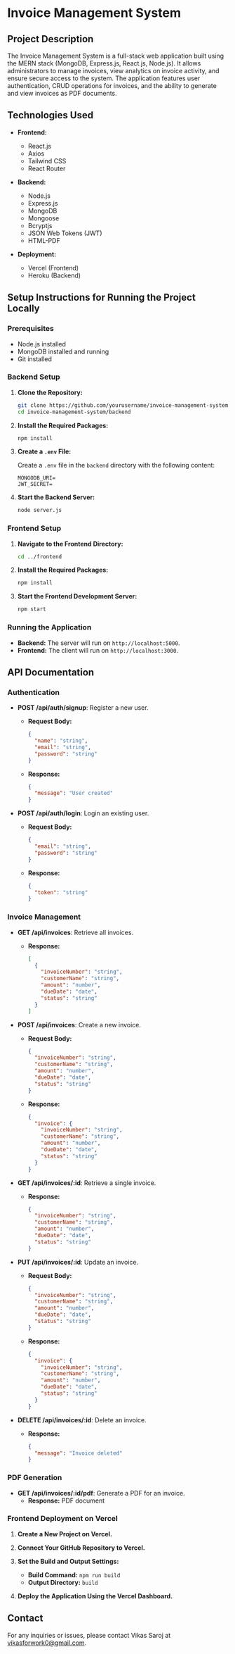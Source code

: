 # Invoice Management System

## Project Description

The Invoice Management System is a full-stack web application built using the MERN stack (MongoDB, Express.js, React.js, Node.js). It allows administrators to manage invoices, view analytics on invoice activity, and ensure secure access to the system. The application features user authentication, CRUD operations for invoices, and the ability to generate and view invoices as PDF documents.

## Technologies Used

- **Frontend:**
  - React.js
  - Axios
  - Tailwind CSS
  - React Router

- **Backend:**
  - Node.js
  - Express.js
  - MongoDB
  - Mongoose
  - Bcryptjs
  - JSON Web Tokens (JWT)
  - HTML-PDF

- **Deployment:**
  - Vercel (Frontend)
  - Heroku (Backend)

## Setup Instructions for Running the Project Locally

### Prerequisites

- Node.js installed
- MongoDB installed and running
- Git installed

### Backend Setup

1. **Clone the Repository:**

   ```bash
   git clone https://github.com/yourusername/invoice-management-system.git
   cd invoice-management-system/backend


2. **Install the Required Packages:**

   ```bash
   npm install
   ```

3. **Create a `.env` File:**

   Create a `.env` file in the `backend` directory with the following content:

   ```env
   MONGODB_URI= 
   JWT_SECRET= 
   ```

4. **Start the Backend Server:**

   ```bash
   node server.js
   ```

### Frontend Setup

1. **Navigate to the Frontend Directory:**

   ```bash
   cd ../frontend
   ```

2. **Install the Required Packages:**

   ```bash
   npm install
   ```

3. **Start the Frontend Development Server:**

   ```bash
   npm start
   ```

### Running the Application

- **Backend:** The server will run on `http://localhost:5000`.
- **Frontend:** The client will run on `http://localhost:3000`.

## API Documentation

### Authentication

- **POST /api/auth/signup**: Register a new user.
  - **Request Body:**
    ```json
    {
      "name": "string",
      "email": "string",
      "password": "string"
    }
    ```
  - **Response:**
    ```json
    {
      "message": "User created"
    }
    ```

- **POST /api/auth/login**: Login an existing user.
  - **Request Body:**
    ```json
    {
      "email": "string",
      "password": "string"
    }
    ```
  - **Response:**
    ```json
    {
      "token": "string"
    }
    ```

### Invoice Management

- **GET /api/invoices**: Retrieve all invoices.
  - **Response:**
    ```json
    [
      {
        "invoiceNumber": "string",
        "customerName": "string",
        "amount": "number",
        "dueDate": "date",
        "status": "string"
      }
    ]
    ```

- **POST /api/invoices**: Create a new invoice.
  - **Request Body:**
    ```json
    {
      "invoiceNumber": "string",
      "customerName": "string",
      "amount": "number",
      "dueDate": "date",
      "status": "string"
    }
    ```
  - **Response:**
    ```json
    {
      "invoice": {
        "invoiceNumber": "string",
        "customerName": "string",
        "amount": "number",
        "dueDate": "date",
        "status": "string"
      }
    }
    ```

- **GET /api/invoices/:id**: Retrieve a single invoice.
  - **Response:**
    ```json
    {
      "invoiceNumber": "string",
      "customerName": "string",
      "amount": "number",
      "dueDate": "date",
      "status": "string"
    }
    ```

- **PUT /api/invoices/:id**: Update an invoice.
  - **Request Body:**
    ```json
    {
      "invoiceNumber": "string",
      "customerName": "string",
      "amount": "number",
      "dueDate": "date",
      "status": "string"
    }
    ```
  - **Response:**
    ```json
    {
      "invoice": {
        "invoiceNumber": "string",
        "customerName": "string",
        "amount": "number",
        "dueDate": "date",
        "status": "string"
      }
    }
    ```

- **DELETE /api/invoices/:id**: Delete an invoice.
  - **Response:**
    ```json
    {
      "message": "Invoice deleted"
    }
    ```

### PDF Generation

- **GET /api/invoices/:id/pdf**: Generate a PDF for an invoice.
  - **Response:** PDF document

### Frontend Deployment on Vercel

1. **Create a New Project on Vercel.**

2. **Connect Your GitHub Repository to Vercel.**

3. **Set the Build and Output Settings:**
   - **Build Command:** `npm run build`
   - **Output Directory:** `build`

4. **Deploy the Application Using the Vercel Dashboard.**

## Contact

For any inquiries or issues, please contact Vikas Saroj at vikasforwork0@gmail.com.
```
